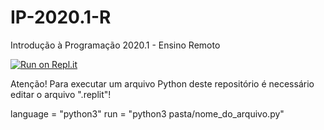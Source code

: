 # IP-2020.1-R
Introdução à Programação 2020.1 - Ensino Remoto


[![Run on Repl.it](https://repl.it/badge/github/valeriacavalcanti/IP-2020.1-R)](https://repl.it/github/valeriacavalcanti/IP-2020.1-R)

Atenção! Para executar um arquivo Python deste repositório é necessário editar o arquivo ".replit"!

language = "python3"
run = "python3 pasta/nome_do_arquivo.py"